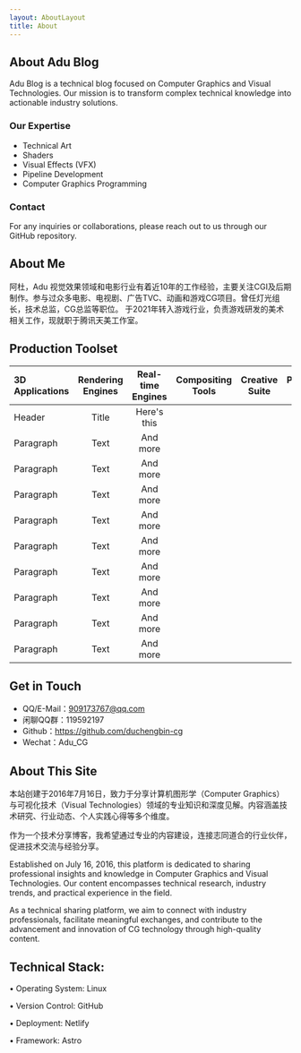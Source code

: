 ```yaml
---
layout: AboutLayout
title: About
---
```


## About Adu Blog

Adu Blog is a technical blog focused on Computer Graphics and Visual Technologies. Our mission is to transform complex technical knowledge into actionable industry solutions.

### Our Expertise

- Technical Art
- Shaders
- Visual Effects (VFX)
- Pipeline Development
- Computer Graphics Programming

### Contact

For any inquiries or collaborations, please reach out to us through our GitHub repository.

## About Me

阿杜，Adu
视觉效果领域和电影行业有着近10年的工作经验，主要关注CGI及后期制作。参与过众多电影、电视剧、广告TVC、动画和游戏CG项目。曾任灯光组长，技术总监，CG总监等职位。
于2021年转入游戏行业，负责游戏研发的美术相关工作，现就职于腾讯天美工作室。

## Production Toolset

| 3D Applications      | Rendering Engines |Real-time Engines |Compositing Tools |Creative Suite | Pipeline Tools     |
| :---        |    :----:   |    :----:  |   :----:   |    :----:  |          ---: |
| Header      | Title       | Here's this|            |            |               |
| Paragraph   | Text        | And more   |            |            |               |
| Paragraph   | Text        | And more   |            |            |               |
| Paragraph   | Text        | And more   |            |            |               |
| Paragraph   | Text        | And more   |            |            |               |
| Paragraph   | Text        | And more   |            |            |               |
| Paragraph   | Text        | And more   |            |            |               |
| Paragraph   | Text        | And more   |            |            |               |
| Paragraph   | Text        | And more   |            |            |               |
| Paragraph   | Text        | And more   |            |            |               |



## Get in Touch
- QQ/E-Mail：909173767@qq.com
- 闲聊QQ群：119592197
- Github：https://github.com/duchengbin-cg
- Wechat：Adu_CG


## About This Site
本站创建于2016年7月16日，致力于分享计算机图形学（Computer Graphics）与可视化技术（Visual Technologies）领域的专业知识和深度见解。内容涵盖技术研究、行业动态、个人实践心得等多个维度。

作为一个技术分享博客，我希望通过专业的内容建设，连接志同道合的行业伙伴，促进技术交流与经验分享。

Established on July 16, 2016, this platform is dedicated to sharing professional insights and knowledge in Computer Graphics and Visual Technologies. Our content encompasses technical research, industry trends, and practical experience in the field.

As a technical sharing platform, we aim to connect with industry professionals, facilitate meaningful exchanges, and contribute to the advancement and innovation of CG technology through high-quality content.



## Technical Stack:

• Operating System: Linux

• Version Control: GitHub

• Deployment: Netlify

• Framework: Astro